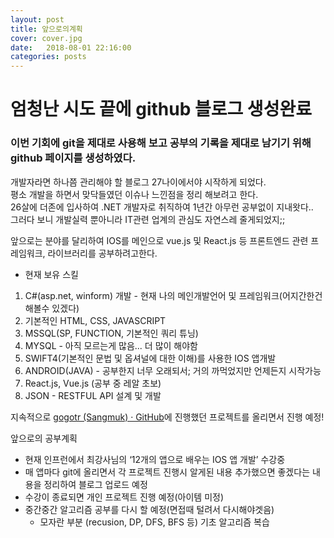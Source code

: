 ```yaml
---
layout: post
title: 앞으로의계획
cover: cover.jpg
date:   2018-08-01 22:16:00
categories: posts
---
```


# 엄청난 시도 끝에 github 블로그 생성완료
### 이번 기회에 git을 제대로 사용해 보고 공부의 기록을 제대로 남기기 위해 github 페이지를 생성하였다.

개발자라면 하나쯤 관리해야 할 블로그 27나이에서야 시작하게 되었다.<br/>
평소 개발을 하면서 맞닥들였던 이슈나 느낀점을 정리 해보려고 한다.<br/>
26살에 더존에 입사하여 .NET 개발자로 취직하여 1년간 아무런 공부없이 지내왓다..<br/>
그러다 보니 개발실력 뿐아니라 IT관련 업계의 관심도 자연스레 줄게되었지;;<br/>

앞으로는 분야를 달리하여 IOS를 메인으로 vue.js 및 React.js 등 프론트엔드 관련 프레임워크, 라이브러리를 공부하려고한다.

* 현재 보유 스킬
1. C#(asp.net, winform) 개발 - 현재 나의 메인개발언어 및 프레임워크(어지간한건 해볼수 있겠다)
2. 기본적인 HTML, CSS, JAVASCRIPT
3. MSSQL(SP, FUNCTION, 기본적인 쿼리 튜닝)
4. MYSQL - 아직 모르는게 많음... 더 많이 해야함
5. SWIFT4(기본적인 문법 및 옵셔널에 대한 이해)를 사용한 IOS 앱개발
6. ANDROID(JAVA)  - 공부한지 너무 오래되서; 거의 까먹었지만 언제든지 시작가능
7. React.js, Vue.js (공부 중 레알 초보)
8. JSON - RESTFUL API 설계 및 개발

지속적으로 [gogotr (Sangmuk) · GitHub](https://github.com/gogotr)에 진행했던 프로젝트를 올리면서 진행 예정!

앞으로의 공부계획
 * 현재 인프런에서 최강사님의 ‘12개의 앱으로 배우는 IOS 앱 개발’ 수강중
 * 매 앱마다 git에 올리면서 각 프로젝트 진행시 알게된 내용 추가했으면 좋겠다는 내용을 정리하여 블로그 업로드 예정
 * 수강이 종료되면 개인 프로젝트 진행 예정(아이템 미정)
 * 중간중간 알고리즘 공부를 다시 할 예정(면접때 털려서 다시해야겟음)
	 * 모자란 부분 (recusion, DP, DFS, BFS 등) 기초 알고리즘 복습
